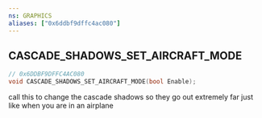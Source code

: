 ```yaml
---
ns: GRAPHICS
aliases: ["0x6ddbf9dffc4ac080"]
---
```

## CASCADE_SHADOWS_SET_AIRCRAFT_MODE

```c
// 0x6DDBF9DFFC4AC080
void CASCADE_SHADOWS_SET_AIRCRAFT_MODE(bool Enable);
```

call this to change the cascade shadows so they go out extremely far just like when you are in an airplane

